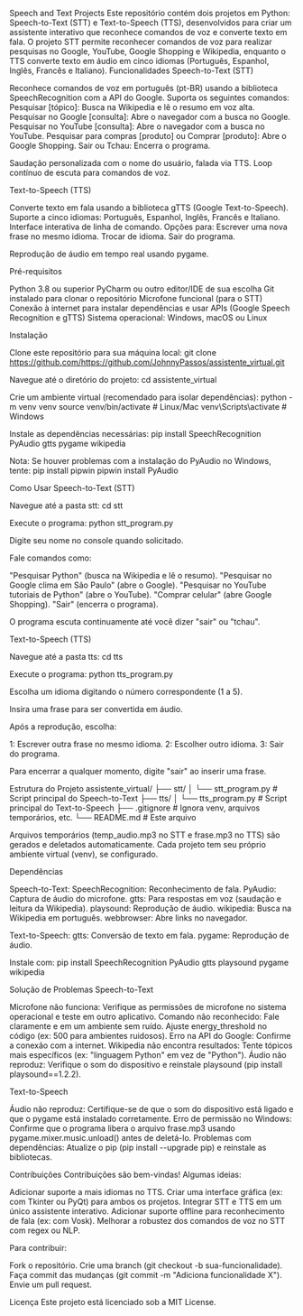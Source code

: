 Speech and Text Projects
Este repositório contém dois projetos em Python: Speech-to-Text (STT) e Text-to-Speech (TTS), desenvolvidos para criar um assistente interativo que reconhece comandos de voz e converte texto em fala. O projeto STT permite reconhecer comandos de voz para realizar pesquisas no Google, YouTube, Google Shopping e Wikipedia, enquanto o TTS converte texto em áudio em cinco idiomas (Português, Espanhol, Inglês, Francês e Italiano).
Funcionalidades
Speech-to-Text (STT)

Reconhece comandos de voz em português (pt-BR) usando a biblioteca SpeechRecognition com a API do Google.
Suporta os seguintes comandos:
Pesquisar [tópico]: Busca na Wikipedia e lê o resumo em voz alta.
Pesquisar no Google [consulta]: Abre o navegador com a busca no Google.
Pesquisar no YouTube [consulta]: Abre o navegador com a busca no YouTube.
Pesquisar para compras [produto] ou Comprar [produto]: Abre o Google Shopping.
Sair ou Tchau: Encerra o programa.


Saudação personalizada com o nome do usuário, falada via TTS.
Loop contínuo de escuta para comandos de voz.

Text-to-Speech (TTS)

Converte texto em fala usando a biblioteca gTTS (Google Text-to-Speech).
Suporte a cinco idiomas: Português, Espanhol, Inglês, Francês e Italiano.
Interface interativa de linha de comando.
Opções para:
Escrever uma nova frase no mesmo idioma.
Trocar de idioma.
Sair do programa.


Reprodução de áudio em tempo real usando pygame.

Pré-requisitos

Python 3.8 ou superior
PyCharm ou outro editor/IDE de sua escolha
Git instalado para clonar o repositório
Microfone funcional (para o STT)
Conexão à internet para instalar dependências e usar APIs (Google Speech Recognition e gTTS)
Sistema operacional: Windows, macOS ou Linux

Instalação

Clone este repositório para sua máquina local:
git clone https://github.com/https://github.com/JohnnyPassos/assistente_virtual.git


Navegue até o diretório do projeto:
cd assistente_virtual


Crie um ambiente virtual (recomendado para isolar dependências):
python -m venv venv
source venv/bin/activate  # Linux/Mac
venv\Scripts\activate     # Windows


Instale as dependências necessárias:
pip install SpeechRecognition PyAudio gtts pygame wikipedia



Nota: Se houver problemas com a instalação do PyAudio no Windows, tente:
pip install pipwin
pipwin install PyAudio

Como Usar
Speech-to-Text (STT)

Navegue até a pasta stt:
cd stt


Execute o programa:
python stt_program.py


Digite seu nome no console quando solicitado.

Fale comandos como:

"Pesquisar Python" (busca na Wikipedia e lê o resumo).
"Pesquisar no Google clima em São Paulo" (abre o Google).
"Pesquisar no YouTube tutoriais de Python" (abre o YouTube).
"Comprar celular" (abre Google Shopping).
"Sair" (encerra o programa).


O programa escuta continuamente até você dizer "sair" ou "tchau".


Text-to-Speech (TTS)

Navegue até a pasta tts:
cd tts


Execute o programa:
python tts_program.py


Escolha um idioma digitando o número correspondente (1 a 5).

Insira uma frase para ser convertida em áudio.

Após a reprodução, escolha:

1: Escrever outra frase no mesmo idioma.
2: Escolher outro idioma.
3: Sair do programa.


Para encerrar a qualquer momento, digite "sair" ao inserir uma frase.


Estrutura do Projeto
assistente_virtual/
├── stt/
│   └── stt_program.py            # Script principal do Speech-to-Text
├── tts/
│   └── tts_program.py            # Script principal do Text-to-Speech
├── .gitignore             # Ignora venv, arquivos temporários, etc.
└── README.md              # Este arquivo


Arquivos temporários (temp_audio.mp3 no STT e frase.mp3 no TTS) são gerados e deletados automaticamente.
Cada projeto tem seu próprio ambiente virtual (venv), se configurado.

Dependências

Speech-to-Text:
SpeechRecognition: Reconhecimento de fala.
PyAudio: Captura de áudio do microfone.
gtts: Para respostas em voz (saudação e leitura da Wikipedia).
playsound: Reprodução de áudio.
wikipedia: Busca na Wikipedia em português.
webbrowser: Abre links no navegador.


Text-to-Speech:
gtts: Conversão de texto em fala.
pygame: Reprodução de áudio.



Instale com:
pip install SpeechRecognition PyAudio gtts playsound pygame wikipedia

Solução de Problemas
Speech-to-Text

Microfone não funciona: Verifique as permissões de microfone no sistema operacional e teste em outro aplicativo.
Comando não reconhecido: Fale claramente e em um ambiente sem ruído. Ajuste energy_threshold no código (ex: 500 para ambientes ruidosos).
Erro na API do Google: Confirme a conexão com a internet.
Wikipedia não encontra resultados: Tente tópicos mais específicos (ex: "linguagem Python" em vez de "Python").
Áudio não reproduz: Verifique o som do dispositivo e reinstale playsound (pip install playsound==1.2.2).

Text-to-Speech

Áudio não reproduz: Certifique-se de que o som do dispositivo está ligado e que o pygame está instalado corretamente.
Erro de permissão no Windows: Confirme que o programa libera o arquivo frase.mp3 usando pygame.mixer.music.unload() antes de deletá-lo.
Problemas com dependências: Atualize o pip (pip install --upgrade pip) e reinstale as bibliotecas.

Contribuições
Contribuições são bem-vindas! Algumas ideias:

Adicionar suporte a mais idiomas no TTS.
Criar uma interface gráfica (ex: com Tkinter ou PyQt) para ambos os projetos.
Integrar STT e TTS em um único assistente interativo.
Adicionar suporte offline para reconhecimento de fala (ex: com Vosk).
Melhorar a robustez dos comandos de voz no STT com regex ou NLP.

Para contribuir:

Fork o repositório.
Crie uma branch (git checkout -b sua-funcionalidade).
Faça commit das mudanças (git commit -m "Adiciona funcionalidade X").
Envie um pull request.

Licença
Este projeto está licenciado sob a MIT License.
